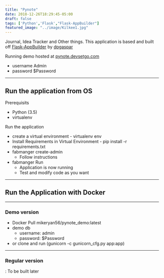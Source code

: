 ```yaml
---
title: "Pynote"
date: 2018-12-26T18:29:45-05:00
draft: false
tags: ['Python','Flask',"Flask-AppBuilder"]
featured_image: "../image/Kilkee1.jpg"
---
```


Journal, Idea Tracker and Other things. This application is based and built off [Flask-AppBuilder](https://github.com/dpgaspar/Flask-AppBuilder) by [dpgaspar](https://github.com/dpgaspar)

Running demo hosted at [pynote.devsetgo.com](https://pynote.devsetgo.com)
* username Admin
* password $Password

-------------------------------------------------------------
## Run the application from OS
Prerequisits
* Python (3.5)
* virtualenv

Run the application
* create a virtual environment - virtualenv env
* Install Requirements in Virtual Environment - pip install -r requirements.txt
* fabmanger create-admin
    - Follow instructions
* fabmanger Run
    - Application is now running
    - Test and modify code as you want

----------------------------------------------------------
## Run the Application with Docker
----------------------------------------------------------
### Demo version
* Docker Pull mikeryan56/pynote_demo:latest
* demo db
    - username: admin
    - password: $Password
* or clone and run (gunicorn -c gunicorn_cfg.py app:app)

----------------------------------------------------------
### Regular version
: To be built later